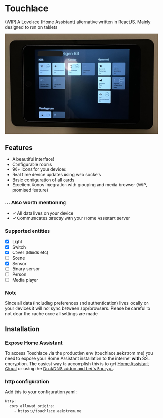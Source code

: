 # Touchlace
(WIP) A Lovelace (Home Assistant) alternative written in ReactJS. Mainly designed to run on tablets

![Touchlace preview on an wall mounted iPad](https://github.com/didair/touchlace/blob/main/docs/preview.jpeg)

## Features
* A beautiful interface!
* Configurable rooms
* 90+ icons for your devices
* Real time device updates using web sockets
* Basic configuration of all cards
* Excellent Sonos integration with grouping and media browser (WIP, promised feature)

### ... Also worth mentioning
* ✓ All data lives on your device
* ✓ Communicates directly with your Home Assistant server

### Supported entities
- [x] Light
- [x] Switch
- [x] Cover (Blinds etc)
- [ ] Scene
- [x] Sensor
- [ ] Binary sensor
- [ ] Person
- [ ] Media player

### Note
Since all data (including preferences and authentication) lives locally on your devices it will not sync between app/browsers. Please be careful to not clear the cache once all settings are made.

## Installation
### Expose Home Assistant
To access Touchlace via the production env (touchlace.aekstrom.me) you need to expose your Home Assistant installation to the internet **with** SSL encryption. The easiest way to accomplish this is to get [Home Assistant Cloud](https://www.nabucasa.com/) or using the [DuckDNS addon and Let's Encrypt](https://www.home-assistant.io/blog/2017/09/27/effortless-encryption-with-lets-encrypt-and-duckdns/).

### http configuration
Add this to your configuration.yaml:

```
http:
  cors_allowed_origins:
    - https://touchlace.aekstrom.me
```